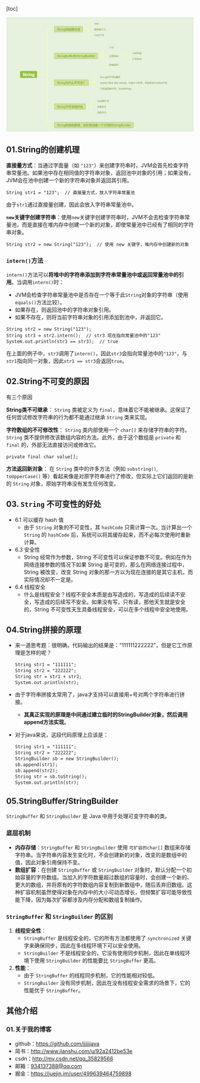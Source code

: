 [toc]

![image-20241013153347805](./../_pic_/image-20241013153347805.png)

## 01.String的创建机理

**直接量方式**：当通过字面量（如 `"123"`）来创建字符串时，JVM会首先检查字符串常量池。如果池中存在相同值的字符串对象，返回池中对象的引用；如果没有，JVM会在池中创建一个新的字符串对象并返回其引用。

```
String str1 = "123";  // 直接量方式，放入字符串常量池
```

由于`str1`通过直接量创建，因此会放入字符串常量池中。

**`new`关键字创建字符串**：使用`new`关键字创建字符串时，JVM不会去检查字符串常量池，而是直接在堆内存中创建一个新的对象，即使常量池中已经有了相同的字符串对象。

```
String str2 = new String("123");  // 使用 new 关键字，堆内存中创建新的对象
```

### `intern()`方法

`intern()`方法可以**将堆中的字符串添加到字符串常量池中或返回常量池中的引用**。当调用`intern()`时：

- JVM会检查字符串常量池中是否存在一个等于此`String`对象的字符串（使用`equals()`方法比较）。
- 如果存在，则返回池中的字符串对象引用。
- 如果不存在，则将当前字符串对象的引用添加到池中，并返回它。

```
String str2 = new String("123");
String str3 = str2.intern();  // str3 现在指向常量池中的"123"
System.out.println(str1 == str3);  // true
```

在上面的例子中，`str3`调用了`intern()`，因此`str3`会指向常量池中的`"123"`，与`str1`指向同一对象，因此`str1 == str3`会返回`true`。

## 02.String不可变的原因

有三个原因

**String类不可继承**： `String` 类被定义为 `final`，意味着它不能被继承。这保证了任何尝试修改字符串的行为都不能通过继承 `String` 类来实现。

**字符数组的不可修改性**： `String` 类内部使用一个 `char[]` 来存储字符串的字符。 `String` 类不提供修改该数组内容的方法。此外，由于这个数组是 `private` 和 `final` 的，外部无法直接访问或修改它。

```
private final char value[];
```

**方法返回新对象**： 在 `String` 类中的许多方法（例如 `substring()`, `toUpperCase()` 等）看起来像是对原字符串进行了修改，但实际上它们返回的是新的 `String` 对象，原始字符串没有发生任何改变。

## 03. `String` 不可变性的好处

- 6.1 可以缓存 hash 值
  - 由于 `String` 对象的不可变性，其 `hashCode` 只需计算一次。当计算出一个 `String` 的 `hashCode` 后，系统可以将其缓存起来，而不必每次使用时重新计算。
- 6.3 安全性
  - String 经常作为参数，String 不可变性可以保证参数不可变。例如在作为网络连接参数的情况下如果 String 是可变的，那么在网络连接过程中，String 被改变，改变 String 对象的那一方以为现在连接的是其它主机，而实际情况却不一定是。
- 6.4 线程安全
  - 什么是线程安全？线程不安全本质是由写造成的，写造成的后续读不安全，写造成的后续写不安全。如果没有写，只有读，那他天生就是安全的，String 不可变性天生具备线程安全，可以在多个线程中安全地使用。

## 04.String拼接的原理

- 来一道思考题：很明确，代码输出的结果是："111111222222"，但是它工作原理是怎样的呢？

  ```
  String str1 = "111111";
  String str2 = "222222";
  String str = str1 + str2;
  System.out.println(str);
  ```

  

- 由于字符串拼接太常用了，java才支持可以直接用+号对两个字符串进行拼接。

  - **其真正实现的原理是中间通过建立临时的StringBuilder对象，然后调用append方法实现**。

- 对于java来说，这段代码原理上应该是：

  ```
  String str1 = "111111";
  String str2 = "222222";
  StringBuilder sb = new StringBuilder();
  sb.append(str1);
  sb.append(str2);
  String str = sb.toString();
  System.out.println(str);
  ```

  

## 05.StringBuffer/StringBuilder

`StringBuffer` 和 `StringBuilder` 是 Java 中用于处理可变字符串的类。

### 底层机制

- **内存存储**：`StringBuffer` 和 `StringBuilder` 使用 `可扩容的char[]` 数组来存储字符串。当字符串内容发生变化时，不会创建新的对象，改变的是数组中的值，因此对象引用保持不变。
- **数组扩容**：在创建 `StringBuffer` 或 `StringBuilder` 对象时，默认分配一个初始容量的字符数组。当加入的字符数量超过数组的容量时，会创建一个新的、更大的数组，并将原有的字符数组内容复制到新数组中，随后丢弃旧数组。这种扩容机制虽然使得对象在内存中的大小可动态增长，但频繁扩容可能导致性能下降，因为每次扩容都涉及内存分配和数组复制操作。

### `StringBuffer` 和 `StringBuilder` 的区别

1. **线程安全性**：
   - `StringBuffer` 是线程安全的，它的所有方法都使用了 `synchronized` 关键字来确保同步，因此在多线程环境下可以安全使用。
   - `StringBuilder` 不是线程安全的，它没有使用同步机制，因此在单线程环境下使用 `StringBuilder` 的性能要比 `StringBuffer` 更高。
2. **性能**：
   - 由于 `StringBuffer` 的线程同步机制，它的性能相对较低。
   - `StringBuilder` 没有同步机制，因此在没有线程安全需求的场景下，它的性能优于 `StringBuffer`。



## 其他介绍

### 01.关于我的博客

- github：https://github.com/jjjjjjava
- 简书：http://www.jianshu.com/u/92a2412be53e
- csdn：http://my.csdn.net/qq_35829566
- 邮箱：[934137388@qq.com](mailto:934137388@qq.com)
- 掘金：https://juejin.im/user/499639464759898

